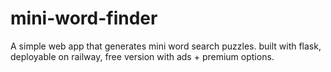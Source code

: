 # mini-word-finder
A simple web app that generates mini word search puzzles. built with flask, deployable on railway, free version with ads + premium options.
